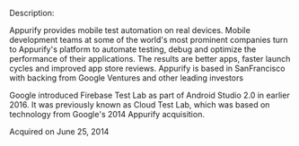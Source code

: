 Description:

Appurify provides mobile test automation on real devices. Mobile development teams at some of the world's most prominent companies turn to Appurify's platform to automate testing, debug and optimize the performance of their applications. The results are better apps, faster launch cycles and improved app store reviews. Appurify is based in SanFrancisco with backing from Google Ventures and other leading investors

Google introduced Firebase Test Lab as part of Android Studio 2.0 in earlier 2016. It was previously known as Cloud Test Lab, which was based on technology from Google's 2014 Appurify acquisition.

Acquired on June 25, 2014